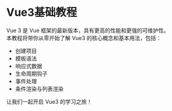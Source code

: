 # Vue3基础教程

Vue 3 是 Vue 框架的最新版本，具有更高的性能和更强的可维护性。  
本教程将带你从零开始了解 Vue3 的核心概念和基本用法，包括：

- 创建项目
- 模板语法
- 响应式数据
- 生命周期钩子
- 事件处理
- 条件渲染与列表渲染

让我们一起开启 Vue3 的学习之旅！